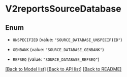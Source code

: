 # V2reportsSourceDatabase

## Enum


* `UNSPECIFIED` (value: `"SOURCE_DATABASE_UNSPECIFIED"`)

* `GENBANK` (value: `"SOURCE_DATABASE_GENBANK"`)

* `REFSEQ` (value: `"SOURCE_DATABASE_REFSEQ"`)


[[Back to Model list]](../README.md#documentation-for-models) [[Back to API list]](../README.md#documentation-for-api-endpoints) [[Back to README]](../README.md)


